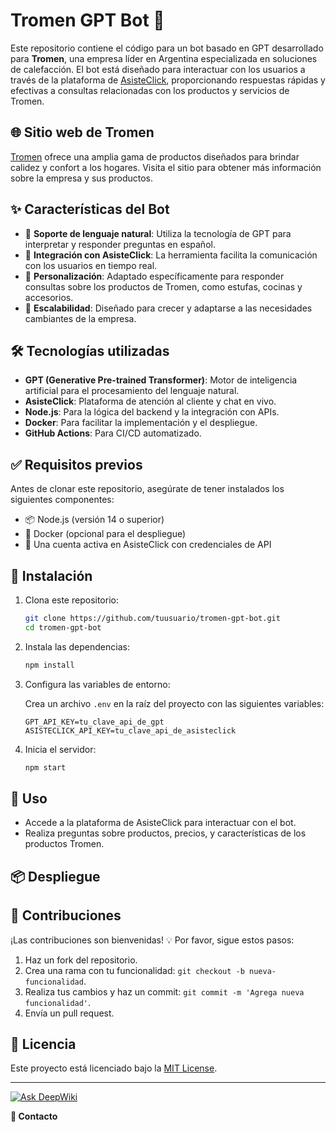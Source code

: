 # Tromen GPT Bot 🎉

Este repositorio contiene el código para un bot basado en GPT desarrollado para **Tromen**, una empresa líder en Argentina especializada en soluciones de calefacción. El bot está diseñado para interactuar con los usuarios a través de la plataforma de [AsisteClick](https://asisteclick.com/), proporcionando respuestas rápidas y efectivas a consultas relacionadas con los productos y servicios de Tromen.

## 🌐 Sitio web de Tromen

[Tromen](https://tromen.com/) ofrece una amplia gama de productos diseñados para brindar calidez y confort a los hogares. Visita el sitio para obtener más información sobre la empresa y sus productos.

## ✨ Características del Bot

- 🤖 **Soporte de lenguaje natural**: Utiliza la tecnología de GPT para interpretar y responder preguntas en español.
- 🔗 **Integración con AsisteClick**: La herramienta facilita la comunicación con los usuarios en tiempo real.
- 🎯 **Personalización**: Adaptado específicamente para responder consultas sobre los productos de Tromen, como estufas, cocinas y accesorios.
- 🚀 **Escalabilidad**: Diseñado para crecer y adaptarse a las necesidades cambiantes de la empresa.

## 🛠️ Tecnologías utilizadas

- **GPT (Generative Pre-trained Transformer)**: Motor de inteligencia artificial para el procesamiento del lenguaje natural.
- **AsisteClick**: Plataforma de atención al cliente y chat en vivo.
- **Node.js**: Para la lógica del backend y la integración con APIs.
- **Docker**: Para facilitar la implementación y el despliegue.
- **GitHub Actions**: Para CI/CD automatizado.

## ✅ Requisitos previos

Antes de clonar este repositorio, asegúrate de tener instalados los siguientes componentes:

- 📦 Node.js (versión 14 o superior)
- 🐳 Docker (opcional para el despliegue)
- 🔑 Una cuenta activa en AsisteClick con credenciales de API

## 🚀 Instalación

1. Clona este repositorio:

   ```bash
   git clone https://github.com/tuusuario/tromen-gpt-bot.git
   cd tromen-gpt-bot
   ```

2. Instala las dependencias:

   ```bash
   npm install
   ```

3. Configura las variables de entorno:

   Crea un archivo `.env` en la raíz del proyecto con las siguientes variables:

   ```env
   GPT_API_KEY=tu_clave_api_de_gpt
   ASISTECLICK_API_KEY=tu_clave_api_de_asisteclick
   ```

4. Inicia el servidor:

   ```bash
   npm start
   ```

## 💬 Uso

- Accede a la plataforma de AsisteClick para interactuar con el bot.
- Realiza preguntas sobre productos, precios, y características de los productos Tromen.

## 📦 Despliegue



## 🤝 Contribuciones

¡Las contribuciones son bienvenidas! 💡 Por favor, sigue estos pasos:

1. Haz un fork del repositorio.
2. Crea una rama con tu funcionalidad: `git checkout -b nueva-funcionalidad`.
3. Realiza tus cambios y haz un commit: `git commit -m 'Agrega nueva funcionalidad'`.
4. Envía un pull request.

## 📜 Licencia

Este proyecto está licenciado bajo la [MIT License](LICENSE).

---

[![Ask DeepWiki](https://deepwiki.com/badge.svg)](https://deepwiki.com/sanchezluys/ChatBot-con-GPT-IA-para-Tromen)

**📩 Contacto**


